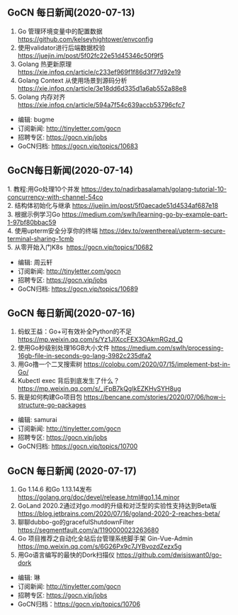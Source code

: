 ## GoCN 每日新闻(2020-07-13)

1. Go 管理环境变量中的配置数据 https://github.com/kelseyhightower/envconfig
2. 使用validator进行后端数据校验 https://juejin.im/post/5f02fc22e51d45346c50f9f5
3. Golang 热更新原理 https://xie.infoq.cn/article/c233ef969f1f86d3f77d92e19
4. Golang Context 从使用场景到源码分析 https://xie.infoq.cn/article/3e18dd6d335d1a6ab552a88e8
5. Golang 内存对齐 https://xie.infoq.cn/article/594a7f54c639accb53796cfc7

- 编辑: bugme
- 订阅新闻: http://tinyletter.com/gocn
- 招聘专区: https://gocn.vip/jobs
- GoCN归档: https://gocn.vip/topics/10683

## GoCN每日新闻(2020-07-14)

1. 教程:用Go处理10个并发 https://dev.to/nadirbasalamah/golang-tutorial-10-concurrency-with-channel-54co  
2. 结构体初始化与继承 https://juejin.im/post/5f0aecade51d4534af687e18  
3. 根据示例学习Go https://medium.com/swlh/learning-go-by-example-part-1-97bf80bbac59  
4. 使用upterm安全分享你的终端 https://dev.to/owenthereal/upterm-secure-terminal-sharing-1cmb  
5. 从零开始入门K8s  https://gocn.vip/topics/10682  

- 编辑: 周云轩   
- 订阅新闻: http://tinyletter.com/gocn   
- 招聘专区: https://gocn.vip/jobs   
- GoCN归档: https://gocn.vip/topics/10689   

## GoCN 每日新闻(2020-07-16)

1. 蚂蚁王益：Go+可有效补全Python的不足 https://mp.weixin.qq.com/s/Yz1JIXccFEX3OAkmRGzd_Q
2. 使用Go秒级别处理16GB大小文件 https://medium.com/swlh/processing-16gb-file-in-seconds-go-lang-3982c235dfa2
3. 用Go撸一个二叉搜索树 https://colobu.com/2020/07/15/implement-bst-in-Go/
4. Kubectl exec 背后到底发生了什么？ https://mp.weixin.qq.com/s/_jFpB7kQgIkEZKHvSYH8ug
5. 我是如何构建Go项目包 https://bencane.com/stories/2020/07/06/how-i-structure-go-packages

- 编辑: samurai
- 订阅新闻: http://tinyletter.com/gocn
- 招聘专区: https://gocn.vip/jobs
- GoCN归档: https://gocn.vip/topics/10700

## GoCN 每日新闻 (2020-07-17)

1. Go 1.14.6 和Go 1.13.14发布 https://golang.org/doc/devel/release.html#go1.14.minor
2. GoLand 2020.2通过对go.mod的升级和对泛型的实验性支持达到Beta版 https://blog.jetbrains.com/2020/07/16/goland-2020-2-reaches-beta/
3. 聊聊dubbo-go的gracefulShutdownFilter https://segmentfault.com/a/1190000023263680
4. Go 项目推荐之自动化全站后台管理系统脚手架 Gin-Vue-Admin https://mp.weixin.qq.com/s/6G26Px9c7JYBvozdZezx5g
5. 用Go语言编写的最快的Dork扫描仪 https://github.com/dwisiswant0/go-dork

- 编辑: 琳 
- 订阅新闻: http://tinyletter.com/gocn
- 招聘专区: https://gocn.vip/jobs
- GoCN归档：https://gocn.vip/topics/10706
